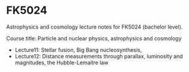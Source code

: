 # FK5024
Astrophysics and cosmology lecture notes for FK5024 (bachelor level). 

Course title: Particle and nuclear physics, astrophysics and cosmology

* Lecture11: Stellar fusion, Big Bang nucleosynthesis, 
* Lecture12: Distance measurements through parallax, luminosity and magnitudes, the Hubble-Lemaitre law

